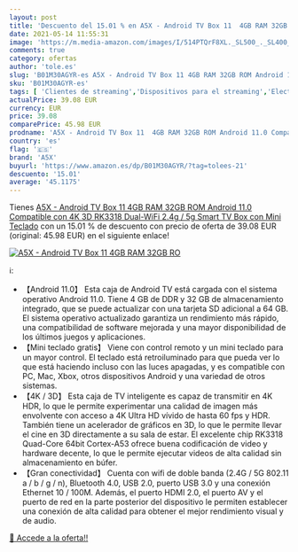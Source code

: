 ```yaml
---
layout: post
title: 'Descuento del 15.01 % en A5X - Android TV Box 11  4GB RAM 32GB RO'
date: 2021-05-14 11:55:31
image: 'https://m.media-amazon.com/images/I/514PTQrF8XL._SL500_._SL400_.jpg'
comments: true
category: ofertas
author: 'tole.es'
slug: 'B01M30AGYR-es A5X - Android TV Box 11 4GB RAM 32GB ROM Android 11.0...'
sku: 'B01M30AGYR-es'
tags: [ 'Clientes de streaming','Dispositivos para el streaming','Electrónica','Equipos de audio y Hi-Fi','a5x','android', ]
actualPrice: 39.08 EUR
currency: EUR
price: 39.08
comparePrice: 45.98 EUR
prodname: 'A5X - Android TV Box 11  4GB RAM 32GB ROM Android 11.0 Compatible con 4K 3D  RK3318 Dual-WiFi 2.4g / 5g Smart TV Box con Mini Teclado'
country: 'es'
flag: '🇪🇸'
brand: 'A5X'
buyurl: 'https://www.amazon.es/dp/B01M30AGYR/?tag=tolees-21'
descuento: '15.01'
average: '45.1175'
---
```


Tienes [A5X - Android TV Box 11  4GB RAM 32GB ROM Android 11.0 Compatible con 4K 3D  RK3318 Dual-WiFi 2.4g / 5g Smart TV Box con Mini Teclado](https://www.amazon.es/dp/B01M30AGYR/?tag=tolees-21) con un 15.01 % de descuento con precio de oferta de 39.08 EUR (original: 45.98 EUR) en el siguiente enlace!

[![A5X - Android TV Box 11  4GB RAM 32GB RO](https://m.media-amazon.com/images/I/514PTQrF8XL._SL500_._SL400_.jpg)](https://www.amazon.es/dp/B01M30AGYR/?tag=tolees-21)

ℹ️:

- 【Android 11.0】 Esta caja de Android TV está cargada con el sistema operativo Android 11.0. Tiene 4 GB de DDR y 32 GB de almacenamiento integrado, que se puede actualizar con una tarjeta SD adicional a 64 GB. El sistema operativo actualizado garantiza un rendimiento más rápido, una compatibilidad de software mejorada y una mayor disponibilidad de los últimos juegos y aplicaciones.
- 【Mini teclado gratis】 Viene con control remoto y un mini teclado para un mayor control. El teclado está retroiluminado para que pueda ver lo que está haciendo incluso con las luces apagadas, y es compatible con PC, Mac, Xbox, otros dispositivos Android y una variedad de otros sistemas.
- 【4K / 3D】 Esta caja de TV inteligente es capaz de transmitir en 4K HDR, lo que le permite experimentar una calidad de imagen más envolvente con acceso a 4K Ultra HD vívido de hasta 60 fps y HDR. También tiene un acelerador de gráficos en 3D, lo que le permite llevar el cine en 3D directamente a su sala de estar. El excelente chip RK3318 Quad-Core 64bit Cortex-A53 ofrece buena codificación de video y hardware decente, lo que le permite ejecutar videos de alta calidad sin almacenamiento en búfer.
- 【Gran conectividad】 Cuenta con wifi de doble banda (2.4G / 5G 802.11 a / b / g / n), Bluetooth 4.0, USB 2.0, puerto USB 3.0 y una conexión Ethernet 10 / 100M. Además, el puerto HDMI 2.0, el puerto AV y el puerto de red en la parte posterior del dispositivo le permiten establecer una conexión de alta calidad para obtener el mejor rendimiento visual y de audio.

[🛒 Accede a la oferta!!](https://www.amazon.es/dp/B01M30AGYR/?tag=tolees-21)

